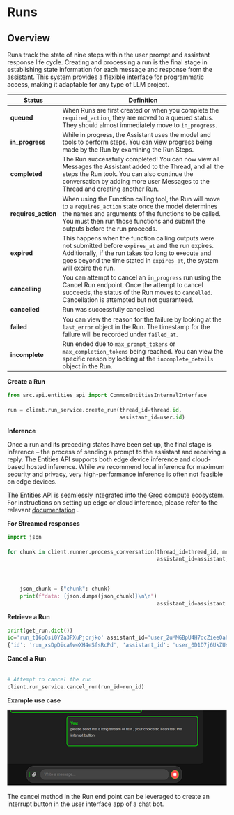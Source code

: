 # Runs

## Overview

Runs track the state of nine steps within the user prompt and assistant response life cycle. Creating and processing a run is the final stage in establishing state information for each message and response from the assistant. This system provides a flexible interface for programmatic access, making it adaptable for any type of LLM project.




| **Status**         | **Definition**                                                                                                                                                                                                                                                                 |
|--------------------|---------------------------------------------------------------------------------------------------------------------------------------------------------------------------------------------------------------------------------------------------------------------------------|
| **queued**         | When Runs are first created or when you complete the `required_action`, they are moved to a queued status. They should almost immediately move to `in_progress`.                                                                                                                |
| **in_progress**    | While in progress, the Assistant uses the model and tools to perform steps. You can view progress being made by the Run by examining the Run Steps.                                                                                                                             |
| **completed**      | The Run successfully completed! You can now view all Messages the Assistant added to the Thread, and all the steps the Run took. You can also continue the conversation by adding more user Messages to the Thread and creating another Run.                                  |
| **requires_action**| When using the Function calling tool, the Run will move to a `requires_action` state once the model determines the names and arguments of the functions to be called. You must then run those functions and submit the outputs before the run proceeds.                           |
| **expired**        | This happens when the function calling outputs were not submitted before `expires_at` and the run expires. Additionally, if the run takes too long to execute and goes beyond the time stated in `expires_at`, the system will expire the run.                                 |
| **cancelling**     | You can attempt to cancel an `in_progress` run using the Cancel Run endpoint. Once the attempt to cancel succeeds, the status of the Run moves to `cancelled`. Cancellation is attempted but not guaranteed.                                                                    |
| **cancelled**      | Run was successfully cancelled.                                                                                                                                                                                                                                                |
| **failed**         | You can view the reason for the failure by looking at the `last_error` object in the Run. The timestamp for the failure will be recorded under `failed_at`.                                                                                                                    |
| **incomplete**     | Run ended due to `max_prompt_tokens` or `max_completion_tokens` being reached. You can view the specific reason by looking at the `incomplete_details` object in the Run.                                                                                                       |


**Create a Run**

```python
from src.api.entities_api import CommonEntitiesInternalInterface

run = client.run_service.create_run(thread_id=thread.id,
                                    assistant_id=user.id)


```


**Inference**

Once a run and its preceding states have been set up, the final stage is inference – the process of sending a prompt to the assistant and receiving a reply. The Entities API supports both edge device inference and cloud-based hosted inference. While we recommend local inference for maximum security and privacy, very high-performance inference is often not feasible on edge devices.

The Entities API is seamlessly integrated into the [Groq](https://groq.com/) compute ecosystem. For instructions on setting up edge or cloud inference, please refer to the relevant [documentation](/docs/infernce.md) .


**For Streamed responses**
```python
import json

for chunk in client.runner.process_conversation(thread_id=thread_id, message_id=message_id, run_id=run_id,
                                                assistant_id=assistant, model=selected_model):


    
    json_chunk = {"chunk": chunk}
    print(f"data: {json.dumps(json_chunk)}\n\n")
                                                assistant_id=assistant.id, model=selected_model):

```


**Retrieve a Run**
```python
print(get_run.dict())
id='run_t16pOsi0Y2a3PXuPjcrjko' assistant_id='user_2uMMGBpU4H7dcZieeOahNv' cancelled_at=None completed_at=None created_at=1726617356 expires_at=1726620956 failed_at=None incomplete_details=None instructions='' last_error=None max_completion_tokens=1000 max_prompt_tokens=500 meta_data={} model='gpt-4' object='run' parallel_tool_calls=False required_action=None response_format='text' started_at=None status='queued' thread_id='thread_Ww3UGvvKkrxFfHD1hNFQVX' tool_choice='none' tools=[] truncation_strategy={} usage=None temperature=1.0 top_p=1.0 tool_resources={} actions=[]
{'id': 'run_xsDpDica9weXH4eSfsRcPd', 'assistant_id': 'user_0D1D7j6UkZUsa9Gm7GdkU1', 'cancelled_at': None, 'completed_at': None, 'created_at': 1726620075, 'expires_at': 1726623675, 'failed_at': None, 'incomplete_details': None, 'instructions': '', 'last_error': None, 'max_completion_tokens': 1000, 'max_prompt_tokens': 500, 'meta_data': {}, 'model': 'gpt-4', 'object': 'run', 'parallel_tool_calls': False, 'required_action': None, 'response_format': 'text', 'started_at': None, 'status': 'queued', 'thread_id': 'thread_VaTTuMUa8EHtkr60hZGkju', 'tool_choice': 'none', 'tools': [], 'truncation_strategy': {}, 'usage': None, 'temperature': 1.0, 'top_p': 1.0, 'tool_resources': {}, 'actions': []}
```

**Cancel a Run**
```python

# Attempt to cancel the run
client.run_service.cancel_run(run_id=run_id)

```

**Example use case**

![Diagram](../assets/run0.png)

The cancel method in the Run end point can be leveraged to create an interrupt button in the user interface app of a chat bot.